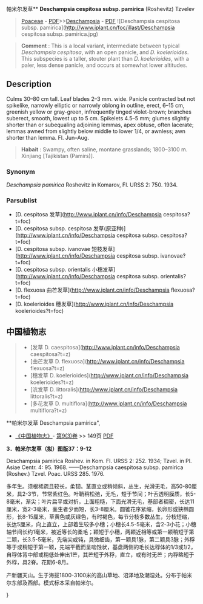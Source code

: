 帕米尔发草** **Deschampsia cespitosa subsp. pamirica** (Roshevitz) Tzve­lev

> [Poaceae](http://www.iplant.cn/info/Poaceae?t=foc) - [PDF](http://www.iplant.cn/foc/pdf/Poaceae.pdf)>>[Deschampsia](http://www.iplant.cn/info/Deschampsia?t=foc) - [PDF](http://www.iplant.cn/foc/pdf/Deschampsia.pdf)
![Deschampsia cespitosa subsp. pamirica](http://www.iplant.cn/foc/illast/Deschampsia cespitosa subsp. pamirica.jpg)


> **Comment** : 
> This is a local variant, intermediate between typical *Deschampsia cespitosa*, with an open panicle, and *D. koelerioides*. This subspecies is a taller, stouter plant than *D. koelerioides*, with a paler, less dense panicle, and occurs at somewhat lower altitudes.

## Description

Culms 30–80 cm tall. Leaf blades 2–3 mm. wide. Panicle contracted but not spikelike, narrowly elliptic or narrowly oblong in outline, erect, 6–15 cm, greenish yellow or gray-green, infrequently tinged violet-brown; branches suberect, smooth, lowest up to 5 cm. Spikelets 4.5–5 mm; glumes slightly shorter than or subequaling adjoining lemmas, apex obtuse, often lacerate; lemmas awned from slightly below middle to lower 1/4, or awnless; awn shorter than lemma. Fl. Jun–Aug.


> **Habait** : 
> Swampy, often saline, montane grasslands; 1800–3100 m. Xinjiang [Tajikistan (Pamirs)].

### Synonym
*Deschampsia pamirica* Roshevitz in Komarov, Fl. URSS 2: 750. 1934.

### Parsublist

* [D.  cespitosa  发草](http://www.iplant.cn/info/Deschampsia cespitosa?t=foc)
* [D.  cespitosa subsp. cespitosa  发草(原亚种)](http://www.iplant.cn/info/Deschampsia cespitosa subsp. cespitosa?t=foc)
* [D.  cespitosa subsp. ivanovae  短枝发草](http://www.iplant.cn/info/Deschampsia cespitosa subsp. ivanovae?t=foc)
* [D.  cespitosa subsp. orientalis  小穗发草](http://www.iplant.cn/info/Deschampsia cespitosa subsp. orientalis?t=foc)
* [D.  flexuosa  曲芒发草](http://www.iplant.cn/info/Deschampsia flexuosa?t=foc)
* [D.  koelerioides  穗发草](http://www.iplant.cn/info/Deschampsia koelerioides?t=foc)


## 中国植物志

> * [发草  D.  caespitosa](http://www.iplant.cn/info/Deschampsia caespitosa?t=z)
> * [曲芒发草  D.  flexuosa](http://www.iplant.cn/info/Deschampsia flexuosa?t=z)
> * [穗发草  D.  koelerioides](http://www.iplant.cn/info/Deschampsia koelerioides?t=z)
> * [滨发草  D.  littoralis](http://www.iplant.cn/info/Deschampsia littoralis?t=z)
> * [多花发草  D.  multiflora](http://www.iplant.cn/info/Deschampsia multiflora?t=z)


**帕米尔发草 Deschampsia pamirica",


* [《中国植物志》](http://www.iplant.cn/frps)- [第9(3)卷](http://www.iplant.cn/frps/vol/9(3)) >> 149页 [PDF](http://www.iplant.cn/frps/pdf/9(3)/149.pdf)

**3．帕米尔发草（拟）图版37：9-12**

Deschampsia pamirica Roshev. in Kom. Fl. URSS 2: 252. 1934; Tzvel. in Pl. Asiae Centr. 4: 95. 1968. ——Deschampsia caespitosa subsp. pamirica (Roshev.) Tzvel. Poac. URSS 285. 1976.

多年生。须根稀疏且较长，柔韧。茎直立或稍倾斜，丛生，光滑无毛，高50-80厘米，具2-3节，节常紫红色。叶鞘稍松弛，无毛，短于节间；叶舌透明膜质，长5-8毫米，渐尖；叶片扁平或对折，上面粗糙，下面光滑无毛，基部者稠密，长达11厘米，宽2-3毫米，茎生者少而短，长3-8厘米。圆锥花序紧缩，长卵形或狭椭圆形，长8-15厘米，草黄色或灰绿色，有时褐色，每节分枝多数丛生，分枝短缩，长达5厘米，向上直立，上部着生较多小穗；小穗长4.5-5毫米，含2-3小花；小穗轴节间长约1毫米，被近等长的柔毛；颖短于小穗，两颖近相等或第一颖稍短于第二颖，长3.5-5毫米，先端尖或钝，具微细齿，第一颖具1脉，第二颖具3脉；外稃等于或稍短于第一颖，先端平截而呈啮蚀状，基盘两侧的毛长达稃体的1/3或1/2，自稃体背中部或稍低处伸出1芒，其芒短于外稃，直立，或有时无芒；内稃略短于外稃，具2脊。花期6-8月。

产新疆天山。生于海拔1800-3100米的高山草地、沼泽地及潮湿处。分布于帕米尔东部及西部。模式标本采自帕米尔。

}